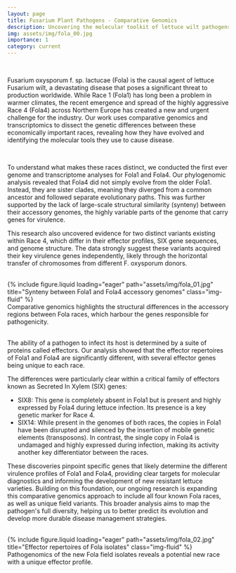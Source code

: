 ```yaml
---
layout: page
title: Fusarium Plant Pathogens - Comparative Genomics
description: Uncovering the molecular toolkit of lettuce wilt pathogens.
img: assets/img/fola_00.jpg
importance: 1
category: current
---
```


<br>

Fusarium oxysporum f. sp. lactucae (Fola) is the causal agent of lettuce Fusarium wilt, a devastating disease that poses a significant threat to production worldwide. While Race 1 (Fola1) has long been a problem in warmer climates, the recent emergence and spread of the highly aggressive Race 4 (Fola4) across Northern Europe has created a new and urgent challenge for the industry. Our work uses comparative genomics and transcriptomics to dissect the genetic differences between these economically important races, revealing how they have evolved and identifying the molecular tools they use to cause disease.

<br>

To understand what makes these races distinct, we conducted the first ever genome and transcriptome analyses for Fola1 and Fola4. Our phylogenomic analysis revealed that Fola4 did not simply evolve from the older Fola1. Instead, they are sister clades, meaning they diverged from a common ancestor and followed separate evolutionary paths. This was further supported by the lack of large-scale structural similarity (synteny) between their accessory genomes, the highly variable parts of the genome that carry genes for virulence.

This research also uncovered evidence for two distinct variants existing within Race 4, which differ in their effector profiles, SIX gene sequences, and genome structure. The data strongly suggest these variants acquired their key virulence genes independently, likely through the horizontal transfer of chromosomes from different F. oxysporum donors.

<br>

<div class="row">
    <div class="col-sm mt-3 mt-md-0">
        {% include figure.liquid loading="eager" path="assets/img/fola_01.jpg" title="Synteny between Fola1 and Fola4 accessory genomes" class="img-fluid" %}
    </div>
</div>
<div class="caption">
    Comparative genomics highlights the structural differences in the accessory regions between Fola races, which harbour the genes responsible for pathogenicity.
</div>

<br>

The ability of a pathogen to infect its host is determined by a suite of proteins called effectors. Our analysis showed that the effector repertoires of Fola1 and Fola4 are significantly different, with several effector genes being unique to each race.

The differences were particularly clear within a critical family of effectors known as Secreted In Xylem (SIX) genes:
- SIX8: This gene is completely absent in Fola1 but is present and highly expressed by Fola4 during lettuce infection. Its presence is a key genetic marker for Race 4.
- SIX14: While present in the genomes of both races, the copies in Fola1 have been disrupted and silenced by the insertion of mobile genetic elements (transposons). In contrast, the single copy in Fola4 is undamaged and highly expressed during infection, making its activity another key differentiator between the races.

These discoveries pinpoint specific genes that likely determine the different virulence profiles of Fola1 and Fola4, providing clear targets for molecular diagnostics and informing the development of new resistant lettuce varieties. Building on this foundation, our ongoing research is expanding this comparative genomics approach to include all four known Fola races, as well as unique field variants. This broader analysis aims to map the pathogen's full diversity, helping us to better predict its evolution and develop more durable disease management strategies.

<br>

<div class="row">
    <div class="col-sm mt-3 mt-md-0">
        {% include figure.liquid loading="eager" path="assets/img/fola_02.jpg" title="Effector repertoires of Fola isolates" class="img-fluid" %}
    </div>
</div>
<div class="caption">
    Pathogenomics of the new Fola field isolates reveals a potential new race with a unique effector profile.
</div>

<br>